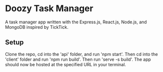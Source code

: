 # Doozy Task Manager
A task manager app written with the Express.js, React.js, Node.js, and MongoDB inspired by TickTick.
## Setup
Clone the repo, cd into the 'api' folder, and run 'npm start'. Then cd into the 'client' folder and run 'npm run build'. Then run 'serve -s build'. The app should now be hosted at the specified URL in your terminal.
